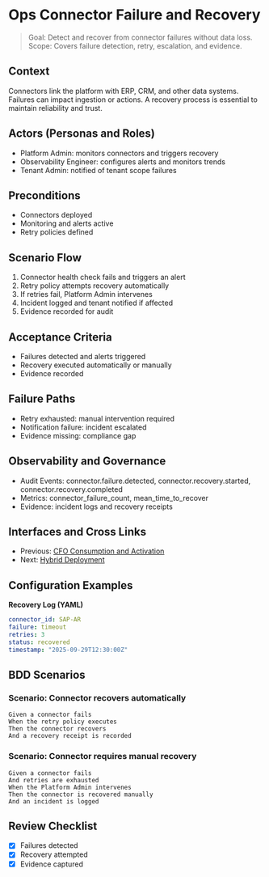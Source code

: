 # Ops Connector Failure and Recovery

> Goal: Detect and recover from connector failures without data loss.  
> Scope: Covers failure detection, retry, escalation, and evidence.

## Context
Connectors link the platform with ERP, CRM, and other data systems. Failures can impact ingestion or actions. A recovery process is essential to maintain reliability and trust.

## Actors (Personas and Roles)
- Platform Admin: monitors connectors and triggers recovery
- Observability Engineer: configures alerts and monitors trends
- Tenant Admin: notified of tenant scope failures

## Preconditions
- Connectors deployed
- Monitoring and alerts active
- Retry policies defined

## Scenario Flow
1. Connector health check fails and triggers an alert
2. Retry policy attempts recovery automatically
3. If retries fail, Platform Admin intervenes
4. Incident logged and tenant notified if affected
5. Evidence recorded for audit

## Acceptance Criteria
- Failures detected and alerts triggered
- Recovery executed automatically or manually
- Evidence recorded

## Failure Paths
- Retry exhausted: manual intervention required
- Notification failure: incident escalated
- Evidence missing: compliance gap

## Observability and Governance
- Audit Events: connector.failure.detected, connector.recovery.started, connector.recovery.completed
- Metrics: connector_failure_count, mean_time_to_recover
- Evidence: incident logs and recovery receipts

## Interfaces and Cross Links
- Previous: [CFO Consumption and Activation](12-cfo-consumption-activation.md)
- Next: [Hybrid Deployment](14-hybrid-deployment.md)

## Configuration Examples

**Recovery Log (YAML)**
```yaml
connector_id: SAP-AR
failure: timeout
retries: 3
status: recovered
timestamp: "2025-09-29T12:30:00Z"
```

## BDD Scenarios

### Scenario: Connector recovers automatically
```gherkin
Given a connector fails
When the retry policy executes
Then the connector recovers
And a recovery receipt is recorded
```

### Scenario: Connector requires manual recovery
```gherkin
Given a connector fails
And retries are exhausted
When the Platform Admin intervenes
Then the connector is recovered manually
And an incident is logged
```

## Review Checklist
- [x] Failures detected
- [x] Recovery attempted
- [x] Evidence captured
